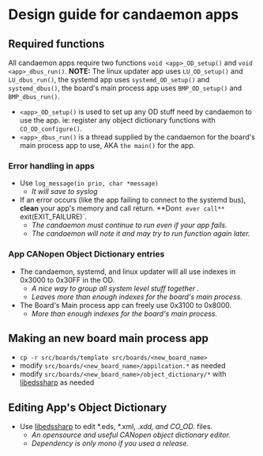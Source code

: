 # Design guide for candaemon apps

## Required functions
All candaemon apps require two functions `void <app>_OD_setup()` and `void <app>_dbus_run()`.
**NOTE:** The linux updater app uses `LU_OD_setup()` and `LU_dbus_run()`, the systemd app uses `systemd_OD_setup()` and `systemd_dbus()`, the board's main process app uses `BMP_OD_setup()` and `BMP_dbus_run()`.
- `<app>_OD_setup()` is used to set up any OD stuff need by candaemon to use the app. ie: register any object dictionary functions with  `CO_OD_configure()`.
- `<app>_dbus_run()` is a thread supplied by the candaemon for the board's main process app to use, AKA `the main()` for the app.

### Error handling in apps
- Use `log_message(in prio, char *message)`
    - *It will save to syslog*
- If an error occurs (like the app failing to connect to the systemd bus), **clean** your app's memory and call return. **Don`t ever call** `exit(EXIT_FAILURE)`.
    - *The candaemon must continue to run even if your app fails.*
    - *The candaemon will note it and may try to run function again later.*

### App CANopen Object Dictionary entries
- The candaemon, systemd, and linux updater will all use indexes in 0x3000 to 0x30FF in the OD.
    - *A nice way to group all system level stuff together .*
    - *Leaves more than enough indexes for the board's main process.*
- The Board's Main process app can freely use 0x3100 to 0x8000.
    - *More than enough indexes for the board's main process.*

## Making an new board main process app
- `cp -r src/boards/template src/boards/<new_board_name>`
- modify `src/boards/<new_board_name>/appilcation.*` as needed
- modify `src/boards/<new_board_name>/object_dictionary/*` with [libedssharp] as needed

## Editing App's Object Dictionary
- Use [libedssharp] to edit *.eds, *.xml, *.xdd, and CO_OD.* files.
    - *An opensource and useful CANopen object dictionary editor.*
    - *Dependency is only mono if you usea a release.*


[libedssharp]:https://github.com/robincornelius/libedssharp

